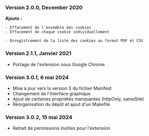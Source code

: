 
### Version 2.0.0, December 2020


**Ajouts :**
```
- Effacement de l'ensemble des cookies
- Effacement de chaque cookie individuellement
	
- Enregistrement de la liste des cookies au format PDF et CSV
```

### Version 2.1.1, Janvier 2021

- Portage de l'extension sous Google Chrome


### Version 3.0.1, 6 mai 2024

- Mise à jour vers la version 3 du fichier Manifest
- Changement de l'interface graphique
- Ajout de certaines propriétés manquantes (httpOnly, sameSite)
- Réorganisation du dépôt et ajout d'un Makefile

### Version 3.0.2, 15 mai 2024

- Retrait de permissions inutiles pour l'extension
